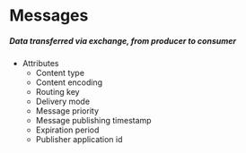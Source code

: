 # Messages

##### Data transferred via exchange, from producer to consumer

- Attributes
  - Content type
  - Content encoding
  - Routing key
  - Delivery mode
  - Message priority
  - Message publishing timestamp
  - Expiration period
  - Publisher application id
